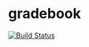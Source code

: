 # gradebook

[![Build Status](https://jb02.visualstudio.com/gradebook/_apis/build/status/janisBerz.gradebook?branchName=master)](https://jb02.visualstudio.com/gradebook/_build/latest?definitionId=10&branchName=master)